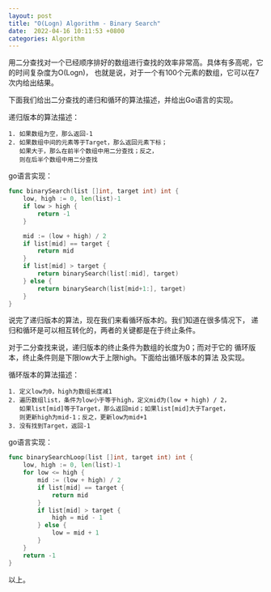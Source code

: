 ```yaml
---
layout: post
title: "O(Logn) Algorithm - Binary Search"
date:  2022-04-16 10:11:53 +0800
categories: Algorithm
---
```


用二分查找对一个已经顺序排好的数组进行查找的效率非常高。具体有多高呢，它的时间复杂度为O(Logn)，
也就是说，对于一个有100个元素的数组，它可以在7次内给出结果。

下面我们给出二分查找的递归和循环的算法描述，并给出Go语言的实现。

递归版本的算法描述：
```
1. 如果数组为空，那么返回-1
2. 如果数组中间的元素等于Target，那么返回元素下标；
   如果大于，那么在前半个数组中用二分查找；反之，
   则在后半个数组中用二分查找
```

go语言实现：
```go
func binarySearch(list []int, target int) int {
    low, high := 0, len(list)-1
    if low > high {
        return -1
    }

    mid := (low + high) / 2
    if list[mid] == target {
        return mid
    }
    if list[mid] > target {
        return binarySearch(list[:mid], target)
    } else {
        return binarySearch(list[mid+1:], target)
    }
}
```

说完了递归版本的算法，现在我们来看循环版本的。我们知道在很多情况下，
递归和循环是可以相互转化的，两者的关键都是在于终止条件。

对于二分查找来说，递归版本的终止条件为数组的长度为0；而对于它的
循环版本，终止条件则是下限low大于上限high。下面给出循环版本的算法
及实现。

循环版本的算法描述：
```
1. 定义low为0，high为数组长度减1
2. 遍历数组list，条件为low小于等于high，定义mid为(low + high) / 2，
   如果list[mid]等于Target，那么返回mid；如果list[mid]大于Target，
   则更新high为mid-1；反之，更新low为mid+1
3. 没有找到Target，返回-1
```

go语言实现：
```go
func binarySearchLoop(list []int, target int) int {
    low, high := 0, len(list)-1
    for low <= high {
        mid := (low + high) / 2
        if list[mid] == target {
            return mid
        }
        if list[mid] > target {
            high = mid - 1
        } else {
            low = mid + 1
        }
    }
    return -1
}
```

以上。

